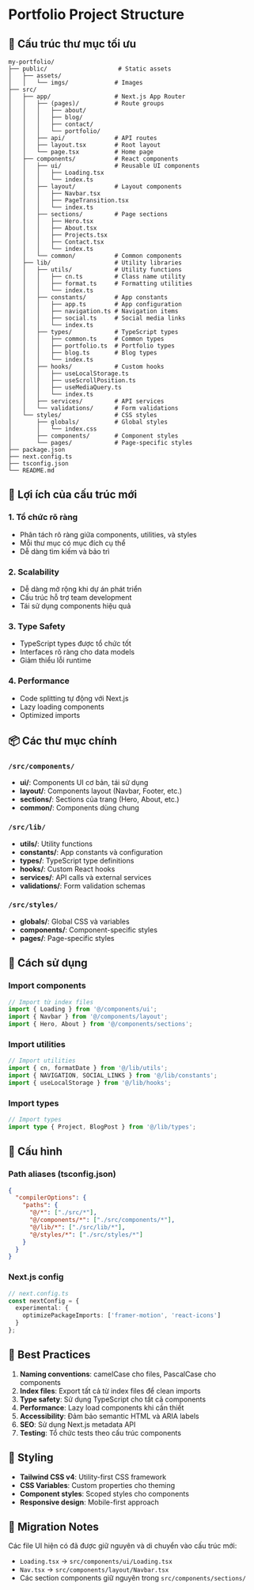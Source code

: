 # Portfolio Project Structure

## 📁 Cấu trúc thư mục tối ưu

```
my-portfolio/
├── public/                    # Static assets
│   ├── assets/
│   │   └── imgs/             # Images
├── src/
│   ├── app/                  # Next.js App Router
│   │   ├── (pages)/          # Route groups
│   │   │   ├── about/
│   │   │   ├── blog/
│   │   │   ├── contact/
│   │   │   └── portfolio/
│   │   ├── api/              # API routes
│   │   ├── layout.tsx        # Root layout
│   │   └── page.tsx          # Home page
│   ├── components/           # React components
│   │   ├── ui/               # Reusable UI components
│   │   │   ├── Loading.tsx
│   │   │   └── index.ts
│   │   ├── layout/           # Layout components
│   │   │   ├── Navbar.tsx
│   │   │   ├── PageTransition.tsx
│   │   │   └── index.ts
│   │   ├── sections/         # Page sections
│   │   │   ├── Hero.tsx
│   │   │   ├── About.tsx
│   │   │   ├── Projects.tsx
│   │   │   ├── Contact.tsx
│   │   │   └── index.ts
│   │   └── common/           # Common components
│   ├── lib/                  # Utility libraries
│   │   ├── utils/            # Utility functions
│   │   │   ├── cn.ts         # Class name utility
│   │   │   ├── format.ts     # Formatting utilities
│   │   │   └── index.ts
│   │   ├── constants/        # App constants
│   │   │   ├── app.ts        # App configuration
│   │   │   ├── navigation.ts # Navigation items
│   │   │   ├── social.ts     # Social media links
│   │   │   └── index.ts
│   │   ├── types/            # TypeScript types
│   │   │   ├── common.ts     # Common types
│   │   │   ├── portfolio.ts  # Portfolio types
│   │   │   ├── blog.ts       # Blog types
│   │   │   └── index.ts
│   │   ├── hooks/            # Custom hooks
│   │   │   ├── useLocalStorage.ts
│   │   │   ├── useScrollPosition.ts
│   │   │   ├── useMediaQuery.ts
│   │   │   └── index.ts
│   │   ├── services/         # API services
│   │   └── validations/      # Form validations
│   └── styles/               # CSS styles
│       ├── globals/          # Global styles
│       │   └── index.css
│       ├── components/       # Component styles
│       └── pages/            # Page-specific styles
├── package.json
├── next.config.ts
├── tsconfig.json
└── README.md
```

## 🎯 Lợi ích của cấu trúc mới

### 1. **Tổ chức rõ ràng**
- Phân tách rõ ràng giữa components, utilities, và styles
- Mỗi thư mục có mục đích cụ thể
- Dễ dàng tìm kiếm và bảo trì

### 2. **Scalability**
- Dễ dàng mở rộng khi dự án phát triển
- Cấu trúc hỗ trợ team development
- Tái sử dụng components hiệu quả

### 3. **Type Safety**
- TypeScript types được tổ chức tốt
- Interfaces rõ ràng cho data models
- Giảm thiểu lỗi runtime

### 4. **Performance**
- Code splitting tự động với Next.js
- Lazy loading components
- Optimized imports

## 📦 Các thư mục chính

### `/src/components/`
- **ui/**: Components UI cơ bản, tái sử dụng
- **layout/**: Components layout (Navbar, Footer, etc.)
- **sections/**: Sections của trang (Hero, About, etc.)
- **common/**: Components dùng chung

### `/src/lib/`
- **utils/**: Utility functions
- **constants/**: App constants và configuration
- **types/**: TypeScript type definitions
- **hooks/**: Custom React hooks
- **services/**: API calls và external services
- **validations/**: Form validation schemas

### `/src/styles/`
- **globals/**: Global CSS và variables
- **components/**: Component-specific styles
- **pages/**: Page-specific styles

## 🚀 Cách sử dụng

### Import components
```typescript
// Import từ index files
import { Loading } from '@/components/ui';
import { Navbar } from '@/components/layout';
import { Hero, About } from '@/components/sections';
```

### Import utilities
```typescript
// Import utilities
import { cn, formatDate } from '@/lib/utils';
import { NAVIGATION, SOCIAL_LINKS } from '@/lib/constants';
import { useLocalStorage } from '@/lib/hooks';
```

### Import types
```typescript
// Import types
import type { Project, BlogPost } from '@/lib/types';
```

## 🔧 Cấu hình

### Path aliases (tsconfig.json)
```json
{
  "compilerOptions": {
    "paths": {
      "@/*": ["./src/*"],
      "@/components/*": ["./src/components/*"],
      "@/lib/*": ["./src/lib/*"],
      "@/styles/*": ["./src/styles/*"]
    }
  }
}
```

### Next.js config
```typescript
// next.config.ts
const nextConfig = {
  experimental: {
    optimizePackageImports: ['framer-motion', 'react-icons']
  }
};
```

## 📝 Best Practices

1. **Naming conventions**: camelCase cho files, PascalCase cho components
2. **Index files**: Export tất cả từ index files để clean imports
3. **Type safety**: Sử dụng TypeScript cho tất cả components
4. **Performance**: Lazy load components khi cần thiết
5. **Accessibility**: Đảm bảo semantic HTML và ARIA labels
6. **SEO**: Sử dụng Next.js metadata API
7. **Testing**: Tổ chức tests theo cấu trúc components

## 🎨 Styling

- **Tailwind CSS v4**: Utility-first CSS framework
- **CSS Variables**: Custom properties cho theming
- **Component styles**: Scoped styles cho components
- **Responsive design**: Mobile-first approach

## 🔄 Migration Notes

Các file UI hiện có đã được giữ nguyên và di chuyển vào cấu trúc mới:
- `Loading.tsx` → `src/components/ui/Loading.tsx`
- `Nav.tsx` → `src/components/layout/Navbar.tsx`
- Các section components giữ nguyên trong `src/components/sections/` 